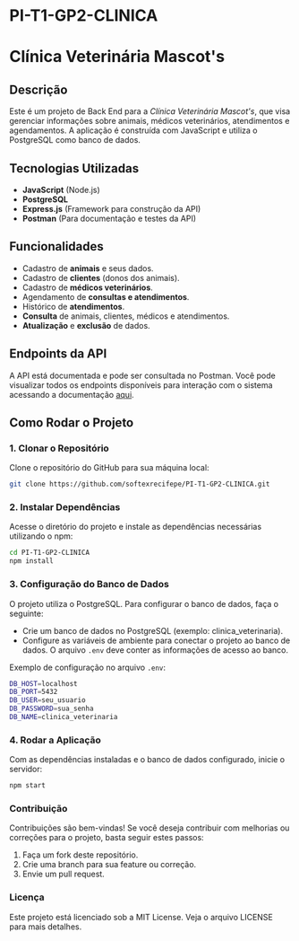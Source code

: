 # PI-T1-GP2-CLINICA

# Clínica Veterinária Mascot's

## Descrição
Este é um projeto de Back End para a *Clínica Veterinária Mascot's*, que visa gerenciar informações sobre animais, médicos veterinários, atendimentos e agendamentos. A aplicação é construída com JavaScript e utiliza o PostgreSQL como banco de dados.

## Tecnologias Utilizadas
- **JavaScript** (Node.js)
- **PostgreSQL**
- **Express.js** (Framework para construção da API)
- **Postman** (Para documentação e testes da API)

## Funcionalidades
- Cadastro de **animais** e seus dados.
- Cadastro de **clientes** (donos dos animais).
- Cadastro de **médicos veterinários**.
- Agendamento de **consultas e atendimentos**.
- Histórico de **atendimentos**.
- **Consulta** de animais, clientes, médicos e atendimentos.
- **Atualização** e **exclusão** de dados.

## Endpoints da API
A API está documentada e pode ser consultada no Postman. Você pode visualizar todos os endpoints disponíveis para interação com o sistema acessando a documentação [aqui](https://documenter.getpostman.com/view/39818047/2sAYBUDs5s).

## Como Rodar o Projeto

### 1. Clonar o Repositório
Clone o repositório do GitHub para sua máquina local:

```bash
git clone https://github.com/softexrecifepe/PI-T1-GP2-CLINICA.git
```

### 2. Instalar Dependências
Acesse o diretório do projeto e instale as dependências necessárias utilizando o npm:
```bash
cd PI-T1-GP2-CLINICA
npm install
```

### 3. Configuração do Banco de Dados
O projeto utiliza o PostgreSQL. Para configurar o banco de dados, faça o seguinte:
- Crie um banco de dados no PostgreSQL (exemplo: clinica_veterinaria).
- Configure as variáveis de ambiente para conectar o projeto ao banco de dados. O arquivo `.env` deve conter as informações de acesso ao banco.

Exemplo de configuração no arquivo `.env`:
```bash
DB_HOST=localhost
DB_PORT=5432
DB_USER=seu_usuario
DB_PASSWORD=sua_senha
DB_NAME=clinica_veterinaria
```

### 4. Rodar a Aplicação
Com as dependências instaladas e o banco de dados configurado, inicie o servidor:
```bash
npm start
```

### Contribuição
Contribuições são bem-vindas! Se você deseja contribuir com melhorias ou correções para o projeto, basta seguir estes passos:
1. Faça um fork deste repositório.
2. Crie uma branch para sua feature ou correção.
3. Envie um pull request.

### Licença
Este projeto está licenciado sob a MIT License. Veja o arquivo LICENSE para mais detalhes.
